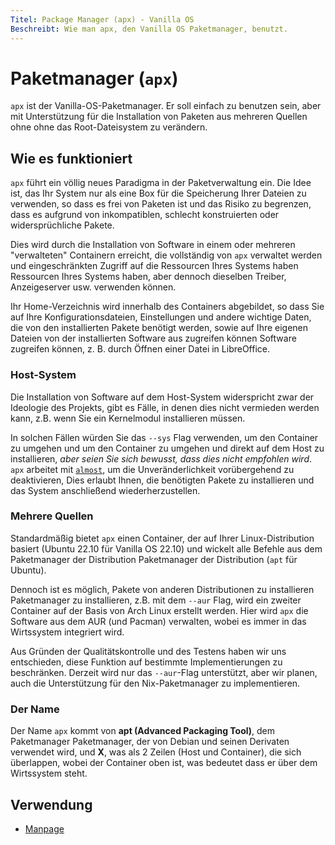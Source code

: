 ```yaml
---
Titel: Package Manager (apx) - Vanilla OS
Beschreibt: Wie man apx, den Vanilla OS Paketmanager, benutzt.
---
```


# Paketmanager (`apx`)
`apx` ist der Vanilla-OS-Paketmanager. Er soll einfach zu benutzen sein, aber 
mit Unterstützung für die Installation von Paketen aus mehreren Quellen ohne 
ohne das Root-Dateisystem zu verändern.

## Wie es funktioniert
`apx` führt ein völlig neues Paradigma in der Paketverwaltung ein. Die Idee ist, das 
Ihr System nur als eine Box für die Speicherung Ihrer Dateien zu verwenden, so dass es frei von Paketen ist 
und das Risiko zu begrenzen, dass es aufgrund von inkompatiblen, schlecht konstruierten oder 
widersprüchliche Pakete.

Dies wird durch die Installation von Software in einem oder mehreren "verwalteten" Containern erreicht, 
die vollständig von `apx` verwaltet werden und eingeschränkten Zugriff auf die Ressourcen Ihres Systems haben 
Ressourcen Ihres Systems haben, aber dennoch dieselben Treiber, Anzeigeserver usw. verwenden können.

Ihr Home-Verzeichnis wird innerhalb des Containers abgebildet, so dass Sie auf Ihre 
Konfigurationsdateien, Einstellungen und andere wichtige Daten, die von den installierten 
Pakete benötigt werden, sowie auf Ihre eigenen Dateien von der installierten Software aus zugreifen können 
Software zugreifen können, z. B. durch Öffnen einer Datei in LibreOffice.

### Host-System
Die Installation von Software auf dem Host-System widerspricht zwar der Ideologie des Projekts, 
gibt es Fälle, in denen dies nicht vermieden werden kann, z.B. wenn Sie 
ein Kernelmodul installieren müssen.

In solchen Fällen würden Sie das `--sys` Flag verwenden, um den Container zu umgehen und 
um den Container zu umgehen und direkt auf dem Host zu installieren, *aber seien Sie sich bewusst, dass dies nicht empfohlen wird*. `apx` 
arbeitet mit [`almost`](/docs/almost), um die Unveränderlichkeit vorübergehend zu deaktivieren, 
Dies erlaubt Ihnen, die benötigten Pakete zu installieren und das System anschließend wiederherzustellen.

### Mehrere Quellen
Standardmäßig bietet `apx` einen Container, der auf Ihrer Linux-Distribution basiert (Ubuntu 
22.10 für Vanilla OS 22.10) und wickelt alle Befehle aus dem Paketmanager der Distribution 
Paketmanager der Distribution (`apt` für Ubuntu).

Dennoch ist es möglich, Pakete von anderen Distributionen zu installieren 
Paketmanager zu installieren, z.B. mit dem `--aur` Flag, wird ein zweiter 
Container auf der Basis von Arch Linux erstellt werden. Hier wird `apx` die Software 
aus dem AUR (und Pacman) verwalten, wobei es immer in das Wirtssystem integriert wird.

Aus Gründen der Qualitätskontrolle und des Testens haben wir uns entschieden, diese Funktion 
auf bestimmte Implementierungen zu beschränken. Derzeit wird nur das `--aur`-Flag unterstützt, aber 
wir planen, auch die Unterstützung für den Nix-Paketmanager zu implementieren.

### Der Name
Der Name `apx` kommt von **apt (Advanced Packaging Tool)**, dem Paketmanager 
Paketmanager, der von Debian und seinen Derivaten verwendet wird, und **X**, was als 
2 Zeilen (Host und Container), die sich überlappen, wobei der Container oben ist, was bedeutet 
dass er über dem Wirtssystem steht.

## Verwendung
- [Manpage](/docs/apx/manpage)
